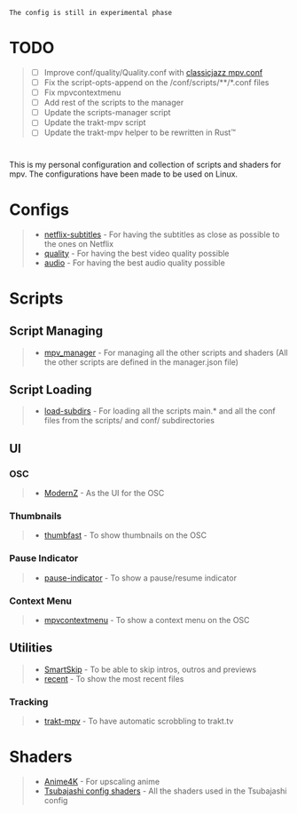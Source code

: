 `The config is still in experimental phase`

# TODO

> - [ ]  Improve conf/quality/Quality.conf with [classicjazz mpv.conf](https://github.com/classicjazz/mpv-config/blob/master/mpv.conf)
> - [ ]  Fix the script-opts-append on the /conf/scripts/**/*.conf files
> - [ ]  Fix mpvcontextmenu
> - [ ]  Add rest of the scripts to the manager
> - [ ]  Update the scripts-manager script
> - [ ]  Update the trakt-mpv script
> - [ ]  Update the trakt-mpv helper to be rewritten in Rust™️

# 

This is my personal configuration and collection of scripts and shaders for mpv.
The configurations have been made to be used on Linux.

# Configs

> - [netflix-subtitles](https://github.com/ang3lo-azevedo/mpv/tree/main/conf/netflix-subtitles) - For having the subtitles as close as possible to the ones on Netflix
> - [quality](https://github.com/ang3lo-azevedo/mpv/tree/main/conf/quality) - For having the best video quality possible
> - [audio](https://github.com/ang3lo-azevedo/mpv/tree/main/conf/audio) - For having the best audio quality possible

# Scripts

## Script Managing

> - [mpv_manager](https://github.com/ang3lo-azevedo/mpv/tree/main/scripts/scripts-manager/mpv_manager) - For managing all the other scripts and shaders (All the other scripts are defined in the manager.json file)

## Script Loading

> - [load-subdirs](https://github.com/ang3lo-azevedo/mpv/tree/main/scripts/load-subdirs) - For loading all the scripts main.* and all the conf files from the scripts/ and conf/ subdirectories

## UI

### OSC

> - [ModernZ](https://github.com/Samillion/ModernZ) - As the UI for the OSC

### Thumbnails

> - [thumbfast](https://github.com/po5/thumbfast) - To show thumbnails on the OSC

### Pause Indicator

> - [pause-indicator](https://github.com/thisisshihan/mpv-player-config-snad/tree/mpv-config-snad-windows-ubuntu-linux-macos/removed_conf/scripts/pause-indicator.lua) - To show a pause/resume indicator

### Context Menu

> - [mpvcontextmenu](https://gitlab.com/carmanaught/mpvcontextmenu/) - To show a context menu on the OSC

## Utilities

> - [SmartSkip](https://github.com/Eisa01/mpv-scripts/blob/master/scripts/SmartSkip.lua) - To be able to skip intros, outros and previews
> - [recent](https://github.com/hacel/recent) - To show the most recent files

### Tracking

> - [trakt-mpv](https://github.com/ang3lo-azevedo/mpv/tree/main/scripts/utils/tracking/trakt-mpv) - To have automatic scrobbling to trakt.tv

# Shaders

> - [Anime4K](https://github.com/bloc97/Anime4K) - For upscaling anime
> - [Tsubajashi config shaders](https://github.com/Tsubajashi/mpv-settings/tree/master/shaders) - All the shaders used in the Tsubajashi config
